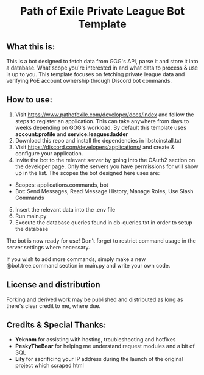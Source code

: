 <div style="text-align: center">

# Path of Exile Private League Bot Template

</div>

## What this is:

<p>This is a bot designed to fetch data from GGG's API, parse it and store it into a database. What scope you're interested in and what data to process & use is up to you. This template focuses on fetching private league data and verifying PoE account ownership through Discord bot commands.</p>

<p></p>


## How to use:

1. Visit https://www.pathofexile.com/developer/docs/index and follow the steps to register an application. This can take anywhere from days to weeks depending on GGG's workload. By default this template uses <b>account:profile</b> and <b>service:leagues:ladder</b>
2. Download this repo and install the dependencies in libstoinstall.txt
3. Visit https://discord.com/developers/applications/ and create & configure your application.
4. Invite the bot to the relevant server by going into the OAuth2 section on the developer page. Only the servers you have permissions for will show up in the list. The scopes the bot designed here uses are:
- Scopes: applications.commands, bot
- Bot: Send Messages, Read Message History, Manage Roles, Use Slash Commands
5. Insert the relevant data into the .env file
6. Run main.py
7. Execute the database queries found in db-queries.txt in order to setup the database

<p>The bot is now ready for use! Don't forget to restrict command usage in the server settings where necessary.</p>

<p>If you wish to add more commands, simply make a new @bot.tree.command section in main.py and write your own code.</p>

## License and distribution

Forking and derived work may be published and distributed as long as there's clear credit to me, where due.

## Credits & Special Thanks:

- <b>Yeknom</b> for assisting with hosting, troubleshooting and hotfixes
- <b>PeskyTheBear</b> for helping me understand request modules and a bit of SQL
- <b>Lily</b> for sacrificing your IP address during the launch of the original project which scraped html